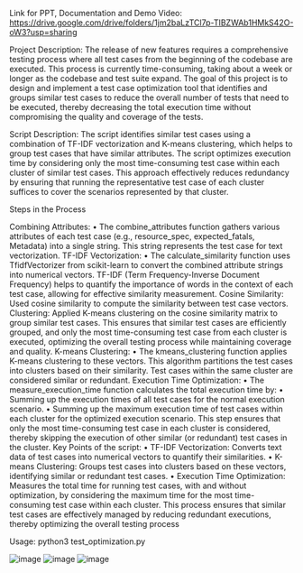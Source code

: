 Link for PPT, Documentation and Demo Video: https://drive.google.com/drive/folders/1jm2baLzTCl7p-TIBZWAb1HMkS42O-oW3?usp=sharing

Project Description: The release of new features requires a comprehensive testing process where all test cases from the beginning of the codebase are executed. This process is currently time-consuming, taking about a week or longer as the codebase and test suite expand. The goal of this project is to design and implement a test case optimization tool that identifies and groups similar test cases to reduce the overall number of tests that need to be executed, thereby decreasing the total execution time without compromising the quality and coverage of the tests.

Script Description: The script identifies similar test cases using a combination of TF-IDF vectorization and K-means clustering, which helps to group test cases that have similar attributes. The script optimizes execution time by considering only the most time-consuming test case within each cluster of similar test cases. This approach effectively reduces redundancy by ensuring that running the representative test case of each cluster suffices to cover the scenarios represented by that cluster.

Steps in the Process

Combining Attributes: • The combine_attributes function gathers various attributes of each test case (e.g., resource_spec, expected_fatals, Metadata) into a single string. This string represents the test case for text vectorization.
TF-IDF Vectorization: • The calculate_similarity function uses TfidfVectorizer from scikit-learn to convert the combined attribute strings into numerical vectors. TF-IDF (Term Frequency-Inverse Document Frequency) helps to quantify the importance of words in the context of each test case, allowing for effective similarity measurement.
Cosine Similarity: Used cosine similarity to compute the similarity between test case vectors.
Clustering: Applied K-means clustering on the cosine similarity matrix to group similar test cases. This ensures that similar test cases are efficiently grouped, and only the most time-consuming test case from each cluster is executed, optimizing the overall testing process while maintaining coverage and quality.
K-means Clustering: • The kmeans_clustering function applies K-means clustering to these vectors. This algorithm partitions the test cases into clusters based on their similarity. Test cases within the same cluster are considered similar or redundant.
Execution Time Optimization: • The measure_execution_time function calculates the total execution time by: • Summing up the execution times of all test cases for the normal execution scenario. • Summing up the maximum execution time of test cases within each cluster for the optimized execution scenario. This step ensures that only the most time-consuming test case in each cluster is considered, thereby skipping the execution of other similar (or redundant) test cases in the cluster.
Key Points of the script: • TF-IDF Vectorization: Converts text data of test cases into numerical vectors to quantify their similarities. • K-means Clustering: Groups test cases into clusters based on these vectors, identifying similar or redundant test cases. • Execution Time Optimization: Measures the total time for running test cases, with and without optimization, by considering the maximum time for the most time-consuming test case within each cluster. This process ensures that similar test cases are effectively managed by reducing redundant executions, thereby optimizing the overall testing process

Usage: python3 test_optimization.py

![image](https://github.com/Usha1712/UHack_testcase_optimization_tool/assets/158131100/98efeb9b-75e8-425b-80e6-42e0412c52ce)
![image](https://github.com/Usha1712/UHack_testcase_optimization_tool/assets/158131100/02ac6986-a642-44b7-81d3-0f31b49e211e)
![image](https://github.com/Usha1712/UHack_testcase_optimization_tool/assets/158131100/895e6143-d182-4e4b-8945-9ee2d473f604)



